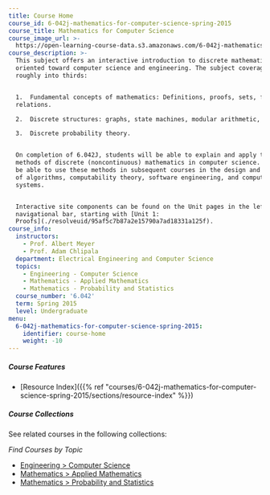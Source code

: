 ```yaml
---
title: Course Home
course_id: 6-042j-mathematics-for-computer-science-spring-2015
course_title: Mathematics for Computer Science
course_image_url: >-
  https://open-learning-course-data.s3.amazonaws.com/6-042j-mathematics-for-computer-science-spring-2015/bf5ded2292dd7af14f942dfa6ad4f96c_6-042js15.jpg
course_description: >-
  This subject offers an interactive introduction to discrete mathematics
  oriented toward computer science and engineering. The subject coverage divides
  roughly into thirds:


  1.  Fundamental concepts of mathematics: Definitions, proofs, sets, functions,
  relations.

  2.  Discrete structures: graphs, state machines, modular arithmetic, counting.

  3.  Discrete probability theory.


  On completion of 6.042J, students will be able to explain and apply the basic
  methods of discrete (noncontinuous) mathematics in computer science. They will
  be able to use these methods in subsequent courses in the design and analysis
  of algorithms, computability theory, software engineering, and computer
  systems.


  Interactive site components can be found on the Unit pages in the left-hand
  navigational bar, starting with [Unit 1:
  Proofs](./resolveuid/95af5c7b87a2e15790a7ad18331a125f).
course_info:
  instructors:
    - Prof. Albert Meyer
    - Prof. Adam Chlipala
  department: Electrical Engineering and Computer Science
  topics:
    - Engineering - Computer Science
    - Mathematics - Applied Mathematics
    - Mathematics - Probability and Statistics
  course_number: '6.042'
  term: Spring 2015
  level: Undergraduate
menu:
  6-042j-mathematics-for-computer-science-spring-2015:
    identifier: course-home
    weight: -10
---
```


##### Course Features

* [Resource Index]({{% ref "courses/6-042j-mathematics-for-computer-science-spring-2015/sections/resource-index" %}})

##### Course Collections

See related courses in the following collections:

_Find Courses by Topic_

* [Engineering > Computer Science](#)
* [Mathematics > Applied Mathematics](#)
* [Mathematics > Probability and Statistics](#)
